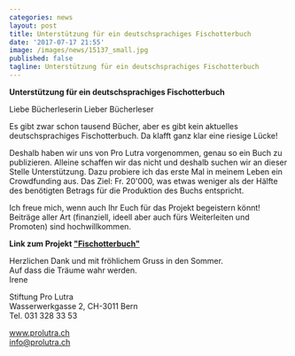 ```yaml
---
categories: news
layout: post
title: Unterstützung für ein deutschsprachiges Fischotterbuch 
date: '2017-07-17 21:55'
image: /images/news/15137_small.jpg
published: false
tagline: Unterstützung für ein deutschsprachiges Fischotterbuch 
---
```


**Unterstützung für ein deutschsprachiges Fischotterbuch**

Liebe Bücherleserin
Lieber Bücherleser

Es gibt zwar schon tausend Bücher, aber es gibt kein aktuelles deutschsprachiges Fischotterbuch. Da klafft ganz klar eine riesige Lücke!

Deshalb haben wir uns von Pro Lutra vorgenommen, genau so ein Buch zu publizieren. Alleine schaffen wir das nicht und deshalb suchen wir an dieser Stelle Unterstützung. Dazu probiere ich das erste Mal in meinem Leben ein Crowdfunding aus. Das Ziel: Fr. 20'000, was etwas weniger als der Hälfte des benötigten Betrags für die Produktion des Buchs entspricht. 

Ich freue mich, wenn auch Ihr Euch für das Projekt begeistern könnt! Beiträge aller Art (finanziell, ideell aber auch fürs Weiterleiten und Promoten) sind hochwillkommen.


**Link zum Projekt ["Fischotterbuch"](https://www.100-days.net/de/projekt/fischotterbuch)**


Herzlichen Dank und mit fröhlichem Gruss in den Sommer.    
Auf dass die Träume wahr werden.    
Irene


 Stiftung Pro Lutra    
 Wasserwerkgasse 2, CH-3011 Bern     
 Tel. 031 328 33 53

 www.prolutra.ch    
 info@prolutra.ch

